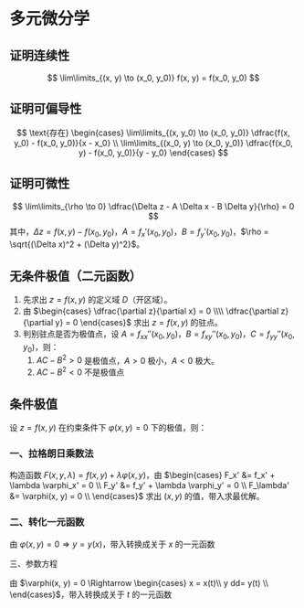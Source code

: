 # 多元微分学

## 证明连续性
$$
\lim\limits_{(x, y) \to (x_0, y_0)} f(x, y) = f(x_0, y_0) 
$$

## 证明可偏导性
$$
\text{存在}
\begin{cases}
   \lim\limits_{(x, y_0) \to (x_0, y_0)} \dfrac{f(x, y_0) - f(x_0, y_0)}{x - x_0} \\
\lim\limits_{(x_0, y) \to (x_0, y_0)} \dfrac{f(x_0, y) - f(x_0, y_0)}{y - y_0}
\end{cases}
$$

## 证明可微性
$$
\lim\limits_{\rho \to 0} \dfrac{\Delta z - A \Delta x - B \Delta y}{\rho} = 0 
$$
其中，$\Delta z = f(x, y) - f(x_0, y_0)$，$A = f_x'(x_0, y_0)$，$B = f_y'(x_0, y_0)$，$\rho = \sqrt{(\Delta x)^2 + (\Delta y)^2}$。

## 无条件极值（二元函数）
1. 先求出 $z = f(x, y)$ 的定义域 $D$（开区域）。
2. 由 $\begin{cases}
      \dfrac{\partial z}{\partial x} = 0 \\\\
      \dfrac{\partial z}{\partial y} = 0 
   \end{cases}$ 求出 $z = f(x, y)$ 的驻点。
3. 判别驻点是否为极值点，设 $A = f_{xx}''(x_0, y_0)$，$B = f_{xy}''(x_0,y_0)$，$C = f_{yy}''(x_0,y_0)$，则：
   1. $AC - B^2 > 0$ 是极值点，$A > 0$ 极小，$A < 0$ 极大。
   2. $AC - B^2 < 0$ 不是极值点   

## 条件极值

设 $z = f(x, y)$ 在约束条件下 $\varphi(x, y) = 0$ 下的极值，则：

### 一、拉格朗日乘数法

构造函数 $F(x, y, \lambda) = f(x, y) + \lambda \varphi(x, y)$，由 $\begin{cases}
F_x' &= f_x' + \lambda \varphi_x' = 0 \\
F_y' &= f_y' + \lambda \varphi_y' = 0 \\
F_\lambda' &= \varphi(x, y) = 0 \\
\end{cases}$ 求出 $(x, y)$ 的值，带入求最优解。

### 二、转化一元函数

由 $\varphi(x, y) = 0 \Rightarrow y = y(x)$，带入转换成关于 $x$ 的一元函数

三、参数方程

由 $\varphi(x, y) = 0 \Rightarrow \begin{cases}
x = x(t)\\
y dd= y(t) \\
\end{cases}$，带入转换成关于 $t$ 的一元函数